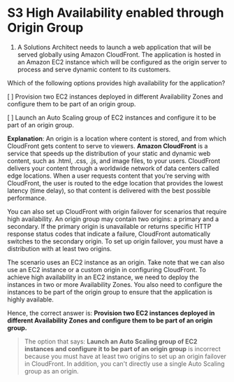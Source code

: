 # S3 High Availability enabled through Origin Group

1. A Solutions Architect needs to launch a web application that will be served globally using Amazon CloudFront. The application is hosted in an Amazon EC2 instance which will be configured as the origin server to process and serve dynamic content to its customers.

Which of the following options provides high availability for the application?

[ ] Provision two EC2 instances deployed in different Availability Zones and configure them to be part of an origin group.

[ ] Launch an Auto Scaling group of EC2 instances and configure it to be part of an origin group.

**Explanation**: An origin is a location where content is stored, and from which CloudFront gets content to serve to viewers. **Amazon CloudFront** is a service that speeds up the distribution of your static and dynamic web content, such as .html, .css, .js, and image files, to your users. CloudFront delivers your content through a worldwide network of data centers called edge locations. When a user requests content that you're serving with CloudFront, the user is routed to the edge location that provides the lowest latency (time delay), so that content is delivered with the best possible performance.

You can also set up CloudFront with origin failover for scenarios that require high availability. An origin group may contain two origins: a primary and a secondary. If the primary origin is unavailable or returns specific HTTP response status codes that indicate a failure, CloudFront automatically switches to the secondary origin. To set up origin failover, you must have a distribution with at least two origins.

The scenario uses an EC2 instance as an origin. Take note that we can also use an EC2 instance or a custom origin in configuring CloudFront. To achieve high availability in an EC2 instance, we need to deploy the instances in two or more Availability Zones. You also need to configure the instances to be part of the origin group to ensure that the application is highly available.

Hence, the correct answer is: **Provision two EC2 instances deployed in different Availability Zones and configure them to be part of an origin group.**

> The option that says: **Launch an Auto Scaling group of EC2 instances and configure it to be part of an origin group** is incorrect because you must have at least two origins to set up an origin failover in CloudFront. In addition, you can't directly use a single Auto Scaling group as an origin.

<br />
